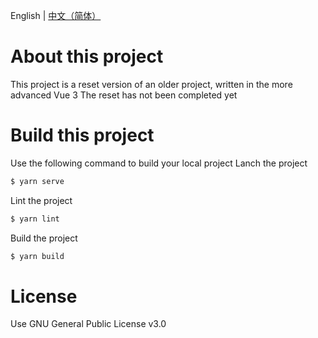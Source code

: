 English | [中文（简体）](README.zh.md)
# About this project
This project is a reset version of an older project, written in the more advanced Vue 3
The reset has not been completed yet
# Build this project
Use the following command to build your local project
Lanch the project
```bash
$ yarn serve
```
Lint the project
```bash
$ yarn lint
```
Build the project
```bash
$ yarn build
```
# License
Use GNU General Public License v3.0